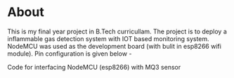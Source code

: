# About

This is my final year project in B.Tech curricullam. The project is to deploy a inflammable gas detection system with IOT based monitoring system. NodeMCU was used as the development board (with bulit in esp8266 wifi module). Pin configuration is given below - 

Code for interfacing NodeMCU (esp8266) with MQ3 sensor
